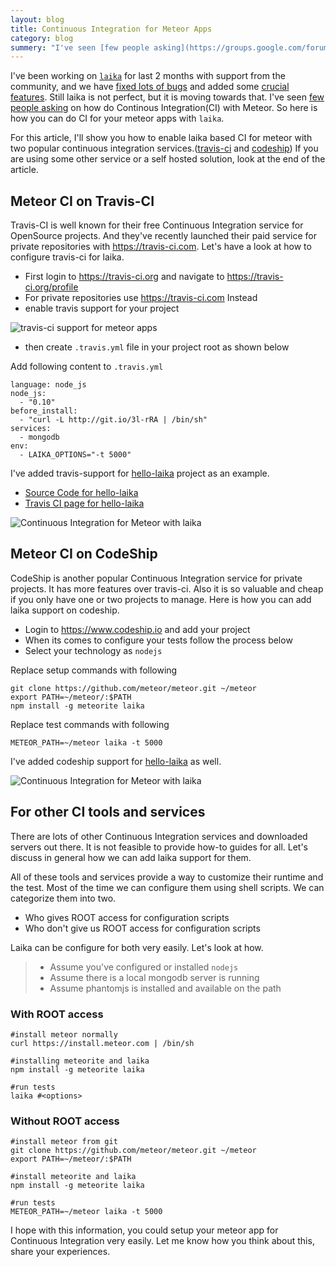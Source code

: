 ```yaml
---
layout: blog
title: Continuous Integration for Meteor Apps
category: blog
summery: "I've seen [few people asking](https://groups.google.com/forum/#!topic/meteor-talk/I9FwGAtzJs0) on how do Continous Integration with Meteor. So here is how you can do Continous Integration for your meteor apps with `laika`."
---
```


I've been working on [`laika`](http://arunoda.github.io/laika/) for last 2 months with support from the community, and we have [fixed lots of bugs](http://goo.gl/JD62U) and added some [crucial features](http://goo.gl/JD62U). Still laika is not perfect, but it is moving towards that. I've seen [few people asking](https://groups.google.com/forum/#!topic/meteor-talk/I9FwGAtzJs0) on how do Continous Integration(CI) with Meteor. So here is how you can do CI for your meteor apps with `laika`.

For this article, I'll show you how to enable laika based CI for meteor with two popular continuous integration services.([travis-ci](https://travis-ci.org/) and [codeship](https://www.codeship.io/)) If you are using some other service or a self hosted solution, look at the end of the article.

## Meteor CI on Travis-CI

Travis-CI is well known for their free Continuous Integration service for OpenSource projects. And they've recently launched their paid service for private repositories with <https://travis-ci.com>. Let's have a look at how to configure travis-ci for laika.

* First login to <https://travis-ci.org> and navigate to <https://travis-ci.org/profile> 
* For private repositories use <https://travis-ci.com> Instead 
* enable travis support for your project

![travis-ci support for meteor apps](https://github-camo.global.ssl.fastly.net/852c1132dc2af04ff1557d7df31f04a5aec1eec6/687474703a2f2f692e696d6775722e636f6d2f34304c32436e552e706e67)

* then create `.travis.yml` file in your project root as shown below

Add following content to `.travis.yml`

    language: node_js
    node_js:
      - "0.10"
    before_install:
      - "curl -L http://git.io/3l-rRA | /bin/sh"
    services:
      - mongodb
    env: 
      - LAIKA_OPTIONS="-t 5000"

I've added travis-support for [hello-laika](https://github.com/arunoda/hello-laika) project as an example.

* [Source Code for hello-laika](https://github.com/arunoda/hello-laika)
* [Travis CI page for hello-laika](https://travis-ci.org/arunoda/hello-laika)

![Continuous Integration for Meteor with laika](http://i.imgur.com/iNwk7wE.png)

## Meteor CI on CodeShip

CodeShip is another popular Continuous Integration service for private projects. It has more features over travis-ci. Also it is so valuable and cheap if you only have one or two projects to manage. Here is how you can add laika support on codeship.

* Login to <https://www.codeship.io> and add your project 
* When its comes to configure your tests follow the process below 
* Select your technology as `nodejs`

Replace setup commands with following
  
    git clone https://github.com/meteor/meteor.git ~/meteor
    export PATH=~/meteor/:$PATH
    npm install -g meteorite laika

Replace test commands with following

    METEOR_PATH=~/meteor laika -t 5000

I've added codeship support for [hello-laika](https://github.com/arunoda/hello-laika) as well.

![Continuous Integration for Meteor with laika](http://i.imgur.com/7uh672K.png)

## For other CI tools and services

There are lots of other Continuous Integration services and downloaded servers out there. It is not feasible to provide how-to guides for all. Let's discuss in general how we can add laika support for them.

All of these tools and services provide a way to customize their runtime and the test. Most of the time we can configure them using shell scripts. We can categorize them into two.

* Who gives ROOT access for configuration scripts
* Who don't give us ROOT access for configuration scripts

Laika can be configure for both very easily. Let's look at how.

> * Assume you've configured or installed `nodejs`
> * Assume there is a local mongodb server is running
> * Assume phantomjs is installed and available on the path

### With ROOT access

    #install meteor normally
    curl https://install.meteor.com | /bin/sh

    #installing meteorite and laika
    npm install -g meteorite laika

    #run tests
    laika #<options>

### Without ROOT access

    #install meteor from git
    git clone https://github.com/meteor/meteor.git ~/meteor
    export PATH=~/meteor/:$PATH

    #install meteorite and laika
    npm install -g meteorite laika

    #run tests
    METEOR_PATH=~/meteor laika -t 5000

I hope with this information, you could setup your meteor app for Continuous Integration  very easily. Let me know how you think about this, share your experiences.